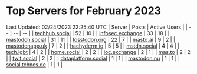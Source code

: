 # Top Servers for February 2023
Last Updated: 02/24/2023 22:25:40 UTC
| Server | Posts | Active Users |
| -- | -- | -- |
| [techhub.social](https://techhub.social/tags/PowerShell) | 52 | 10 |
| [infosec.exchange](https://infosec.exchange/tags/PowerShell) | 33 | 18 |
| [mastodon.social](https://mastodon.social/tags/PowerShell) | 31 | 11 |
| [fosstodon.org](https://fosstodon.org/tags/PowerShell) | 22 | 7 |
| [masto.ai](https://masto.ai/tags/PowerShell) | 9 | 2 |
| [mastodonapp.uk](https://mastodonapp.uk/tags/PowerShell) | 7 | 2 |
| [hachyderm.io](https://hachyderm.io/tags/PowerShell) | 5 | 5 |
| [mstdn.social](https://mstdn.social/tags/PowerShell) | 4 | 4 |
| [tech.lgbt](https://tech.lgbt/tags/PowerShell) | 4 | 2 |
| [home.social](https://home.social/tags/PowerShell) | 2 | 2 |
| [ioc.exchange](https://ioc.exchange/tags/PowerShell) | 2 | 1 |
| [mas.to](https://mas.to/tags/PowerShell) | 2 | 2 |
| [twit.social](https://twit.social/tags/PowerShell) | 2 | 2 |
| [dataplatform.social](https://dataplatform.social/tags/PowerShell) | 1 | 1 |
| [mastodon.nu](https://mastodon.nu/tags/PowerShell) | 1 | 1 |
| [social.tchncs.de](https://social.tchncs.de/tags/PowerShell) | 1 | 1 |
